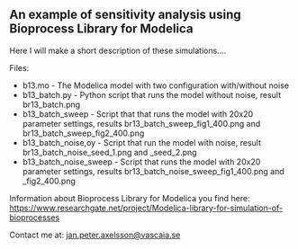 ## An example of sensitivity analysis using Bioprocess Library for Modelica 

Here I will make a short description of these simulations....

Files:
 - b13.mo - The Modelica model with two configuration with/without noise
 - b13_batch.py - Python script that runs the model without noise, result br13_batch.png
 - b13_batch_sweep - Script that that runs the model with 20x20 parameter settings, results br13_batch_sweep_fig1_400.png and br13_batch_sweep_fig2_400.png
 - b13_batch_noise,oy - Script that run the model with noise, result br13_batch_noise_seed_1.png and _seed_2.png
 - b13_batch_noise_sweep - Script that runs the model with 20x20 parameter settings, results br13_batch_noise_sweep_fig1_400.png and _fig2_400.png

Information about Bioprocess Library for Modelica you find here: 
https://www.researchgate.net/project/Modelica-library-for-simulation-of-bioprocesses

Contact me at: jan.peter.axelsson@vascaia.se
